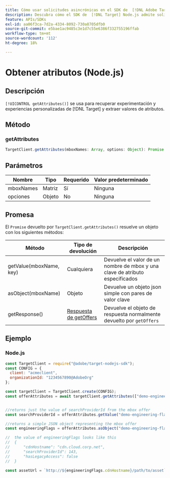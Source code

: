 ```yaml
---
title: Cómo usar solicitudes asincrónicas en el SDK de  [!DNL Adobe Target] Node.js
description: Descubra cómo el SDK de  [!DNL Target] Node.js admite solicitudes asincrónicas, lo que puede reducir el tiempo de destino efectivo a cero.
feature: APIs/SDKs
exl-id: aa06f3ca-7d2a-4334-8092-730a8705dfb0
source-git-commit: e5bae1ac9485c3e1d7c55e6386f332755196ffab
workflow-type: tm+mt
source-wordcount: '112'
ht-degree: 18%

---
```


# Obtener atributos (Node.js)

## Descripción

`[!UICONTROL getAttributes()]` se usa para recuperar experimentación y experiencias personalizadas de [!DNL Target] y extraer valores de atributos.

## Método

### getAttributes

```js {line-numbers="true"}
TargetClient.getAttributes(mboxNames: Array, options: Object): Promise
```

## Parámetros

| Nombre | Tipo | Requerido | Valor predeterminado |
| --- | --- | --- |--- |
| mboxNames | Matriz | Sí | Ninguna |
| opciones | Objeto | No | Ninguna |

## Promesa

El `Promise` devuelto por `TargetClient.getAttributes()` resuelve un objeto con los siguientes métodos:

| Método | Tipo de devolución | Descripción |
| --- | --- | --- |
| getValue(mboxName, key) | Cualquiera | Devuelve el valor de un nombre de mbox y una clave de atributo especificados |
| asObject(mboxName) | Objeto | Devuelve un objeto json simple con pares de valor clave |
| getResponse() | [Respuesta de getOffers](https://github.com/jasonwaters/target-nodejs-sdk#targetclientgetoffers) | Devuelve el objeto de respuesta normalmente devuelto por `getOffers` |

## Ejemplo

### Node.js

```js {line-numbers="true"}
const TargetClient = require("@adobe/target-nodejs-sdk");
const CONFIG = {
  client: "acmeclient",
  organizationId: "1234567890@AdobeOrg"
};

const targetClient = TargetClient.create(CONFIG);
const offerAttributes = await targetClient.getAttributes(["demo-engineering-flags"]);


//returns just the value of searchProviderId from the mbox offer
const searchProviderId = offerAttributes.getValue("demo-engineering-flags", "searchProviderId");

//returns a simple JSON object representing the mbox offer
const engineeringFlags = offerAttributes.asObject("demo-engineering-flags");

//  the value of engineeringFlags looks like this
//  {
//      "cdnHostname": "cdn.cloud.corp.net",
//      "searchProviderId": 143,
//      "hasLegacyAccess": false
//  }

const assetUrl = `http://${engineeringFlags.cdnHostname}/path/to/asset`;
```
